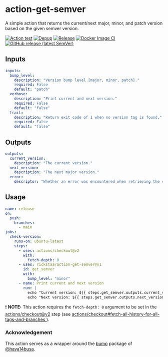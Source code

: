 # action-get-semver

A simple action that returns the current/next major, minor, and patch version based on the given semver
version.

[![Action test](https://github.com/rickstaa/action-get-semver/workflows/Action%20test/badge.svg)](https://github.com/rickstaa/action-get-semver/actions?query=workflow%3A%22Action+test%22)
[![Depup](https://github.com/rickstaa/action-get-semver/workflows/Depup/badge.svg)](https://github.com/rickstaa/action-get-semver/actions?query=workflow%3ADepup)
[![Release](https://github.com/rickstaa/action-get-semver/workflows/Release/badge.svg)](https://github.com/rickstaa/action-get-semver/actions?query=workflow%3ARelease)
[![Docker Image CI](https://github.com/rickstaa/action-get-semver/workflows/Docker%20Image%20CI/badge.svg)](https://github.com/rickstaa/action-get-semver/actions?query=workflow%3A%22Docker+Image+CI%22)
[![GitHub release (latest SemVer)](https://img.shields.io/github/v/release/rickstaa/action-get-semver?logo=github&sort=semver)](https://github.com/rickstaa/action-get-semver/releases)

## Inputs

```yaml
inputs:
  bump_level:
    description: "Version bump level [major, minor, patch]."
    required: False
    default: "patch"
  verbose:
    description: "Print current and next version."
    required: False
    default: "false"
  frail:
    description: "Return exit code of 1 when no version tag is found."
    required: False
    default: "false"
```

## Outputs

```yaml
outputs:
  current_version:
    description: "The current version."
  next_version:
    description: "The next major version."
  error:
    descriptor: "Whether an error was encountered when retrieving the current semver."
```

## Usage

```yaml
name: release
on:
  push:
    branches:
      - main
jobs:
  check-version:
    runs-on: ubuntu-latest
    steps:
      - uses: actions/checkout@v2
        with:
          fetch-depth: 0
      - uses: rickstaa/action-get-semver@v1
        id: get_semver
        with:
          bump_level: "minor"
      - name: Print current and next version
        run: |
          echo "Current version: ${{ steps.get_semver.outputs.current_version  }}"
          echo "Next version: ${{ steps.get_semver.outputs.next_version }}"
```

❗ **NOTE:** This action requires the `fetch-depth: 0` argument to be set in the [actions/checkout@v2](https://github.com/actions/checkout) step (see [actions/checkout#fetch-all-history-for-all-tags-and-branches
](https://github.com/actions/checkout#fetch-all-history-for-all-tags-and-branches)).

### Acknowledgement

This action serves as a wrapper around the [bump](https://github.com/haya14busa/bump) package of [@haya14busa](https://github.com/haya14busa/bump/commits?author=haya14busa).
